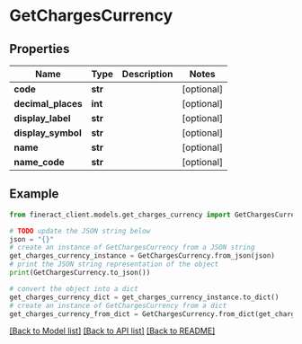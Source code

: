 # GetChargesCurrency


## Properties

Name | Type | Description | Notes
------------ | ------------- | ------------- | -------------
**code** | **str** |  | [optional] 
**decimal_places** | **int** |  | [optional] 
**display_label** | **str** |  | [optional] 
**display_symbol** | **str** |  | [optional] 
**name** | **str** |  | [optional] 
**name_code** | **str** |  | [optional] 

## Example

```python
from fineract_client.models.get_charges_currency import GetChargesCurrency

# TODO update the JSON string below
json = "{}"
# create an instance of GetChargesCurrency from a JSON string
get_charges_currency_instance = GetChargesCurrency.from_json(json)
# print the JSON string representation of the object
print(GetChargesCurrency.to_json())

# convert the object into a dict
get_charges_currency_dict = get_charges_currency_instance.to_dict()
# create an instance of GetChargesCurrency from a dict
get_charges_currency_from_dict = GetChargesCurrency.from_dict(get_charges_currency_dict)
```
[[Back to Model list]](../README.md#documentation-for-models) [[Back to API list]](../README.md#documentation-for-api-endpoints) [[Back to README]](../README.md)


